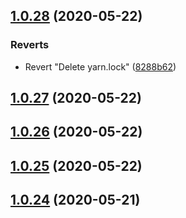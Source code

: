 ## [1.0.28](https://github.com/intellisysdcorp/covid-safe-paths/compare/1.0.27...1.0.28) (2020-05-22)


### Reverts

* Revert "Delete yarn.lock" ([8288b62](https://github.com/intellisysdcorp/covid-safe-paths/commit/8288b6295f4e7a9a1dba65fb854654896a99e337))



## [1.0.27](https://github.com/intellisysdcorp/covid-safe-paths/compare/1.0.26...1.0.27) (2020-05-22)



## [1.0.26](https://github.com/intellisysdcorp/covid-safe-paths/compare/1.0.25...1.0.26) (2020-05-22)



## [1.0.25](https://github.com/intellisysdcorp/covid-safe-paths/compare/1.0.24...1.0.25) (2020-05-22)



## [1.0.24](https://github.com/intellisysdcorp/covid-safe-paths/compare/1.0.23...1.0.24) (2020-05-21)



